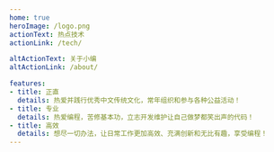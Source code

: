 ```yaml
---
home: true
heroImage: /logo.png
actionText: 热点技术
actionLink: /tech/

altActionText: 关于小编
altActionLink: /about/

features:
- title: 正直
  details: 热爱并践行优秀中文传统文化，常年组织和参与各种公益活动！
- title: 专业
  details: 热爱编程，苦修基本功，立志开发维护让自己做梦都笑出声的代码！
- title: 高效
  details: 想尽一切办法，让日常工作更加高效、充满创新和无比有趣，享受编程！
---
```

